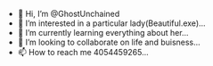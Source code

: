 - 👋 Hi, I’m @GhostUnchained
- 👀 I’m interested in a particular lady\(Beautiful.exe)...
- 🌱 I’m currently learning everything about her...
- 💞️ I’m looking to collaborate on life and buisness...
- 📫 How to reach me  4054459265...

<!---
GhostUnchained/GhostUnchained is a ✨ special ✨ repository because its `README.md` (this file) appears on your Future Boyfriends profile.
You can click the Preview link to take a look at your changes.
--->

